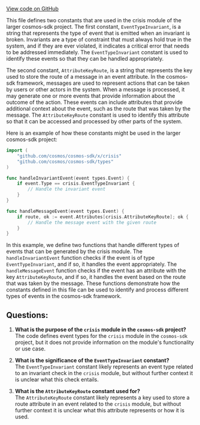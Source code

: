 [View code on GitHub](https://github.com/cosmos/cosmos-sdk.git/x/crisis/types/events.go)

This file defines two constants that are used in the crisis module of the larger cosmos-sdk project. The first constant, `EventTypeInvariant`, is a string that represents the type of event that is emitted when an invariant is broken. Invariants are a type of constraint that must always hold true in the system, and if they are ever violated, it indicates a critical error that needs to be addressed immediately. The `EventTypeInvariant` constant is used to identify these events so that they can be handled appropriately.

The second constant, `AttributeKeyRoute`, is a string that represents the key used to store the route of a message in an event attribute. In the cosmos-sdk framework, messages are used to represent actions that can be taken by users or other actors in the system. When a message is processed, it may generate one or more events that provide information about the outcome of the action. These events can include attributes that provide additional context about the event, such as the route that was taken by the message. The `AttributeKeyRoute` constant is used to identify this attribute so that it can be accessed and processed by other parts of the system.

Here is an example of how these constants might be used in the larger cosmos-sdk project:

```go
import (
    "github.com/cosmos/cosmos-sdk/x/crisis"
    "github.com/cosmos/cosmos-sdk/types"
)

func handleInvariantEvent(event types.Event) {
    if event.Type == crisis.EventTypeInvariant {
        // Handle the invariant event
    }
}

func handleMessageEvent(event types.Event) {
    if route, ok := event.Attributes[crisis.AttributeKeyRoute]; ok {
        // Handle the message event with the given route
    }
}
```

In this example, we define two functions that handle different types of events that can be generated by the crisis module. The `handleInvariantEvent` function checks if the event is of type `EventTypeInvariant`, and if so, it handles the event appropriately. The `handleMessageEvent` function checks if the event has an attribute with the key `AttributeKeyRoute`, and if so, it handles the event based on the route that was taken by the message. These functions demonstrate how the constants defined in this file can be used to identify and process different types of events in the cosmos-sdk framework.
## Questions: 
 1. **What is the purpose of the `crisis` module in the `cosmos-sdk` project?**\
   The code defines event types for the `crisis` module in the `cosmos-sdk` project, but it does not provide information on the module's functionality or use case.

2. **What is the significance of the `EventTypeInvariant` constant?**\
   The `EventTypeInvariant` constant likely represents an event type related to an invariant check in the `crisis` module, but without further context it is unclear what this check entails.

3. **What is the `AttributeKeyRoute` constant used for?**\
   The `AttributeKeyRoute` constant likely represents a key used to store a route attribute in an event related to the `crisis` module, but without further context it is unclear what this attribute represents or how it is used.